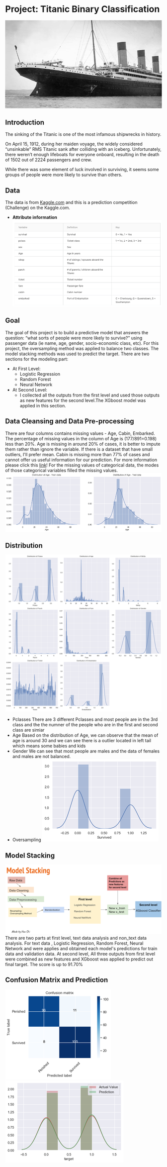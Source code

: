# Project:  Titanic Binary Classification 
![images/Titanic.jpg](images/Titanic.jpg)
## Introduction
The sinking of the Titanic is one of the most infamous shipwrecks in history.

On April 15, 1912, during her maiden voyage, the widely considered “unsinkable” RMS Titanic sank after colliding with an iceberg. Unfortunately, there weren’t enough lifeboats for everyone onboard, resulting in the death of 1502 out of 2224 passengers and crew.

While there was some element of luck involved in surviving, it seems some groups of people were more likely to survive than others.
## Data
The data is from [Kaggle.com](https://www.kaggle.com/c/titanic/overview) and this is a prediction competition (Challenge) on the Kaggle.com.
- **Attribute information**
![images/data_dictionary.png](images/data_dictionary.png)
## Goal
The goal of this project is to build a predictive model that answers the question: “what sorts of people were more likely to survive?” using passenger data (ie name, age, gender, socio-economic class, etc). For this project, the oversampling method was applied to balance two classes. The model stacking methods was used to predict the target. There are two sections for the modeling part: 
- At First Level:
    - Logistic Regression
    - Random Forest
    - Neural Network
- At Second Level:
    -  I collected all the outputs from the first level and used those outputs as new features for the second level.The XGboost model was applied in this section.
## Data Cleansing and Data Pre-processing
There are four columns contains missing values - Age, Cabin, Embarked. The percentage of missing values in the column of Age is  (177/891=0.198) less than 20%. Age is missing in around 20% of cases, it is better to impute them rather than ignore the variable. If there is a dataset that have small outliers, I'll prefer mean. Cabin is missing more than 77% of cases and cannot offer us useful information for our prediction. For more information please click this [link](https://en.wikipedia.org/wiki/Imputation_(statistics))! For the missing values of categorical data, the modes of those categorical variables filled the missing values.
![images/Distribution_Age.png](images/Distribution_Age.png)
## Distribution
![images/features_distributions.png](images/features_distributions.png)
- Pclasses
There are 3 different Pclasses and most people are in the 3rd class and the the numner of the people who are in the first and second class are simiar 
- Age
Based on the distribution of Age, we can observe that the mean of age is around 30
and we can see there is a outlier located in left tail 
which means some babies and kids
- Gender 
We can see that most people are males and the data of females and males are not balanced.
- Oversampling
![images/target_distribution.png](images/target_distribution.png)
## Model Stacking
![images/model_stacking.png](images/model_stacking.png)
There are two parts at first level, text data analysis and non_text data analysis. For text data , Logistic Regression, Random Forest, Neural Network and  were applies and obtained each model's predictions for train data and validation data.
At second level, All three outputs from first level were combined as new features and XGboost was applied to predict out final target. 
The score is up to 91.70% 
## Confusion Matrix and Prediction
![images/confusion_matrix.png](images/confusion_matrix.png)
![images/prediction_vs_actual.png](images/prediction_vs_actual.png)
